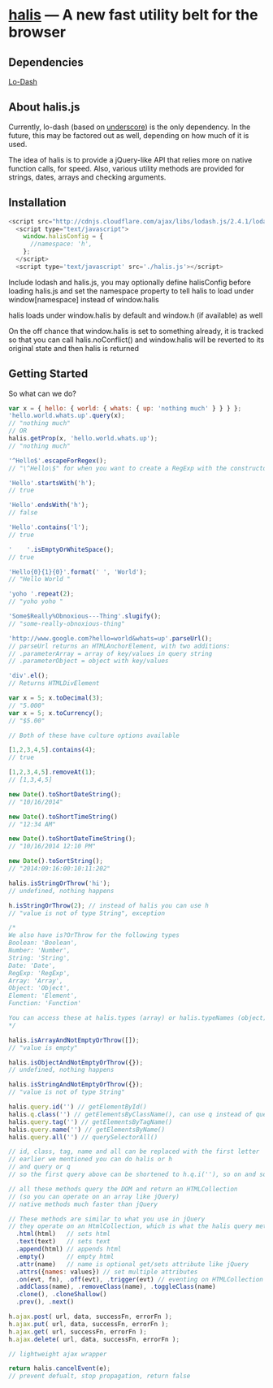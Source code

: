 [halis](https://github.com/halis/halis) — A new fast utility belt for the browser
==================================================


Dependencies
--------------------------------------

[Lo-Dash](http://lodash.com//)


About halis.js
--------------------------------------

Currently, lo-dash (based on [underscore](http://underscorejs.org)) is the only dependency. In the future, this may be factored out as well, depending on how much of it is used. 

The idea of halis is to provide a jQuery-like API that relies more on native function calls, for speed. Also, various utility methods are provided for strings, dates, arrays and checking arguments.


Installation
------------

```javascript
<script src="http://cdnjs.cloudflare.com/ajax/libs/lodash.js/2.4.1/lodash.min.js"></script>
  <script type="text/javascript">
    window.halisConfig = {
      //namespace: 'h',
    };
  </script>
  <script type='text/javascript' src='./halis.js'></script>
```
Include lodash and halis.js, you may optionally define halisConfig before loading halis.js 
and set the namespace property to tell halis to load under window[namespace] instead of window.halis

halis loads under window.halis by default and window.h (if available) as well

On the off chance that window.halis is set to something already, it is tracked so that you can 
call halis.noConflict() and window.halis will be reverted to its original state and then halis is returned


Getting Started
---------------

So what can we do?

```javascript
var x = { hello: { world: { whats: { up: 'nothing much' } } } };
'hello.world.whats.up'.query(x);
// "nothing much"
// OR
halis.getProp(x, 'hello.world.whats.up');
// "nothing much"
```


```javascript
'^Hello$'.escapeForRegex();
// "\^Hello\$" for when you want to create a RegExp with the constructor
```


```javascript
'Hello'.startsWith('h');
// true
```


```javascript
'Hello'.endsWith('h');
// false
```


```javascript
'Hello'.contains('l');
// true
```


```javascript
'    '.isEmptyOrWhiteSpace();
// true
```


```javascript
'Hello{0}{1}{0}'.format(' ', 'World');
// "Hello World "
```


```javascript
'yoho '.repeat(2);
// "yoho yoho "
```


```javascript
'Some$Really%Obnoxious---Thing'.slugify();
// "some-really-obnoxious-thing"
```


```javascript
'http://www.google.com?hello=world&whats=up'.parseUrl();
// parseUrl returns an HTMLAnchorElement, with two additions:
// .parameterArray = array of key/values in query string
// .parameterObject = object with key/values
```


```javascript
'div'.el();
// Returns HTMLDivElement
```


```javascript
var x = 5; x.toDecimal(3);
// "5.000"
var x = 5; x.toCurrency();
// "$5.00"

// Both of these have culture options available
```


```javascript
[1,2,3,4,5].contains(4);
// true
```


```javascript
[1,2,3,4,5].removeAt(1);
// [1,3,4,5]
```


```javascript
new Date().toShortDateString();
// "10/16/2014"
```


```javascript
new Date().toShortTimeString()
// "12:34 AM"
```


```javascript
new Date().toShortDateTimeString();
// "10/16/2014 12:10 PM"
```


```javascript
new Date().toSortString();
// "2014:09:16:00:10:11:202"
```


```javascript
halis.isStringOrThrow('hi');
// undefined, nothing happens

h.isStringOrThrow(2); // instead of halis you can use h
// "value is not of type String", exception

/*
We also have is?OrThrow for the following types
Boolean: 'Boolean',
Number: 'Number',
String: 'String',
Date: 'Date',
RegExp: 'RegExp',
Array: 'Array',
Object: 'Object',
Element: 'Element',
Function: 'Function'

You can access these at halis.types (array) or halis.typeNames (object)
*/
```


```javascript
halis.isArrayAndNotEmptyOrThrow([]);
// "value is empty"

halis.isObjectAndNotEmptyOrThrow({});
// undefined, nothing happens

halis.isStringAndNotEmptyOrThrow({});
// "value is not of type String"
```


```javascript
halis.query.id('') // getElementById()
halis.q.class('') // getElementsByClassName(), can use q instead of query
halis.query.tag('') // getElementsByTagName()
halis.query.name('') // getElementsByName()
halis.query.all('') // querySelectorAll()

// id, class, tag, name and all can be replaced with the first letter
// earlier we mentioned you can do halis or h
// and query or q
// so the first query above can be shortened to h.q.i(''), so on and so forth

// all these methods query the DOM and return an HTMLCollection
// (so you can operate on an array like jQuery)
// native methods much faster than jQuery
```


```javascript
// These methods are similar to what you use in jQuery
// they operate on an HtmlCollection, which is what the halis query methods return
  .html(html)   // sets html
  .text(text)   // sets text
  .append(html) // appends html
  .empty()      // empty html
  .attr(name)   // name is optional get/sets attribute like jQuery
  .attrs({names: values}) // set multiple attributes
  .on(evt, fn), .off(evt), .trigger(evt) // eventing on HTMLCollection
  .addClass(name), .removeClass(name), .toggleClass(name)
  .clone(), .cloneShallow()
  .prev(), .next()
```


```javascript
h.ajax.post( url, data, successFn, errorFn );
h.ajax.put( url, data, successFn, errorFn );
h.ajax.get( url, successFn, errorFn );
h.ajax.delete( url, data, successFn, errorFn );

// lightweight ajax wrapper
```


```javascript
return halis.cancelEvent(e);
// prevent defualt, stop propagation, return false
```
